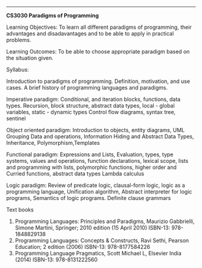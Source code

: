 ---
**CS3030 Paradigms of Programming**

Learning Objectives: To learn all different paradigms of programming,
their advantages and disadavantages and to be able to apply in practical
problems.

Learning Outcomes: To be able to choose appropriate paradigm based on
the situation given.

Syllabus:

Introduction to paradigms of programming. Definition, motivation, and
use cases. A brief history of programming languages and paradigms.

Imperative paradigm: Conditional, and iteration blocks, functions, data
types. Recursion, block structure, abstract data types, local - global
variables, static - dynamic types Control flow diagrams, syntax tree,
sentinel

Object oriented paradigm: Introduction to objects, entity diagrams, UML
Grouping Data and operations, Information Hiding and Abstract Data
Types, Inheritance, Polymorphism,Templates

Functional paradigm: Expressions and Lists, Evaluation, types, type
systems, values and operations, function declarations, lexical scope,
lists and programming with lists, polymorphic functions, higher order
and Curried functions, abstract data types Lambda calculus

Logic paradigm: Review of predicate logic, clausal-form logic, logic as
a programming language, Unification algorithm, Abstract interpreter for
logic programs, Semantics of logic programs. Definite clause grammars

Text books

1.  Programming Languages: Principles and Paradigms, Maurizio
    Gabbrielli, Simone Martini, Springer; 2010 edition (15 April 2010)
    ISBN-13: 978-1848829138
2.  Programming Languages: Concepts & Constructs, Ravi Sethi, Pearson
    Education; 2 edition (2006) ISBN-13: 978-8177584226
3.  Programming Language Pragmatics, Scott Michael L, Elsevier
    India (2014) ISBN-13: 978-8131222560

